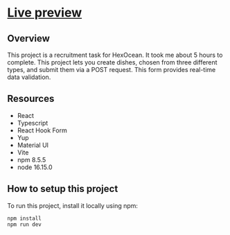 # [Live preview](https://candid-souffle-db88ca.netlify.app/)

## Overview

This project is a recruitment task for HexOcean. It took me about 5 hours to complete. This project lets you create dishes, chosen from three different types, and submit them via a POST request. This form provides real-time data validation.

## Resources

- React
- Typescript
- React Hook Form
- Yup
- Material UI
- Vite
- npm 8.5.5
- node 16.15.0

## How to setup this project
To run this project, install it locally using npm:

```
npm install
npm run dev
```
